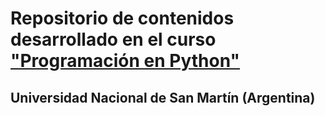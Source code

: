 # Repositorio de contenidos desarrollado en el curso ["Programación en Python"](https://github.com/python-unsam/UNSAM_2020c2_Python)
## Universidad Nacional de San Martín (Argentina)

